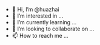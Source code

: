 - 👋 Hi, I’m @huazhai
- 👀 I’m interested in ...
- 🌱 I’m currently learning ...
- 💞️ I’m looking to collaborate on ...
- 📫 How to reach me ...

<!---
huazhai/huazhai is a ✨ special ✨ repository because its `README.md` (this file) appears on your GitHub profile.
You can click the Preview link to take a look at your changes.
--->
